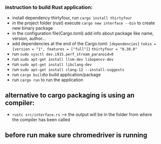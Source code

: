 ### instruction to build Rust application:
-   install dependency thirtyfour, run ```cargo install thirtyfour```
-   in the project folder (rust) execute ```cargo new interface --bin``` to create new binary package
-   in the configuration file(Cargo.toml) add info about package like name, version, author...
-   add dependencies at the end of the Cargo.toml:
    ```[dependencies]```
    ```tokio = {version = "1", features = ["full"]}```
    ```thirtyfour = "0.30.0"```
-   run ```sudo sysctl dev.i915.perf_stream_paranoid=0```
-   run ```sudo apt-get install llvm-dev libopencv-dev```
-   run ```sudo apt-get install libclang-dev```
-   run ```sudo apt-get install clang-12 --install-suggests```
-   run ```cargo build```to build application/package
-   run ```cargo run``` to run the application 

## alternative to cargo packaging is using an compiler:
-   ```rustc src/interface.rs``` --> the output will be in the folder from where the compiler has been called

## before run make sure chromedriver is running